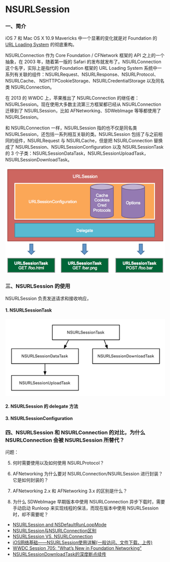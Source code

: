 # NSURLSession

### 一、简介

iOS 7 和 Mac OS X 10.9 Mavericks 中一个显著的变化就是对 Foundation 的 [URL Loading System](https://developer.apple.com/documentation/foundation/url_loading_system?language=objc) 的彻底重构。

NSURLConnection 作为 Core Foundation / CFNetwork 框架的 API 之上的一个抽象，在 2003 年，随着第一版的 Safari 的发布就发布了。NSURLConnection 这个名字，实际上是指代的 Foundation 框架的 URL Loading System 系统中一系列有关联的组件：NSURLRequest、NSURLResponse、NSURLProtocol、 NSURLCache、 NSHTTPCookieStorage、NSURLCredentialStorage 以及同名类 NSURLConnection。

在 2013 的 WWDC 上，苹果推出了 NSURLConnection 的继任者：NSURLSession。现在使用大多数主流第三方框架都已经从 NSURLConnection 迁移到了 NSURLSession，比如 AFNetworking、SDWebImage 等等都使用了 NSURLSession。     

和 NSURLConnection 一样，NSURLSession 指的也不仅是同名类 NSURLSession，还包括一系列相互关联的类。NSURLSession 包括了与之前相同的组件，NSURLRequest 与 NSURLCache，但是把 NSURLConnection 替换成了 NSURLSession、NSURLSessionConfiguration 以及 NSURLSessionTask 的 3 个子类：NSURLSessionDataTask，NSURLSessionUploadTask，NSURLSessionDownloadTask。                                                                                       

![](../images/url_session_diagram_1.png)



### 三、NSURLSession 的使用
NSURLSession 负责发送请求和接收响应，

#### 1. NSURLSessionTask

![](../images/NSURLSession.png)


#### 2. NSURLSession 的 delegate 方法

#### 3. NSURLSessionConfiguration

### 四、NSURLSession 和 NSURLConnection 的对比，为什么 NSURLConnection 会被 NSURLSession 所替代？

问题：


5. 何时需要使用以及如何使用 NSURLProtocol？

6. AFNetworking 为什么要对 NSURLConnection/NSURLSession 进行封装？它是如何封装的？

7. AFNetworking 2.x 和 AFNetworking 3.x 的区别是什么？

8. 为什么 SDWebImage 早期版本中使用 NSURLConnection 异步下载时，需要手动启动 Runloop 来实现线程的保活，而现在版本中使用 NSURLSession 时，却不需要呢？

- [NSURLSession and NSDefaultRunLoopMode](https://stackoverflow.com/questions/20098106/nsurlsession-and-nsdefaultrunloopmode)
- [NSURLSession与NSURLConnection区别](http://www.guiyongdong.com/2016/11/18/NSURLSession与NSURLConnection区别/)
- [NSURLSession VS. NSURLConnection](https://stackoverflow.com/questions/33919862/nsurlconnection-vs-nsurlsession)
- [iOS网络基础——NSURLSession使用详解(一般访问、文件下载、上传)](https://www.jianshu.com/p/2bd9cb569fc2)
- [WWDC Session 705: "What’s New in Foundation Networking"](http://asciiwwdc.com/2013/sessions/705)
- [NSURLSessionDownloadTask的深度断点续传](http://www.cnblogs.com/itlover2013/p/5454179.html)